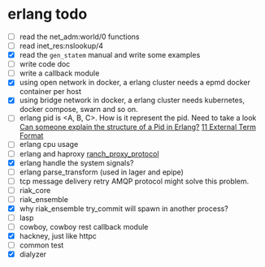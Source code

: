 # erlang todo

- [ ] read the net_adm:world/0 functions
- [ ] read inet_res:nslookup/4
- [x] read the `gen_statem` manual and write some examples
- [ ] write code doc
- [ ] write a callback module
- [x] using open network in docker,  a erlang cluster needs a epmd docker container per host
- [x] using bridge network in docker, a erlang cluster needs kubernetes, docker compose, swarn and so on.
- [ ] erlang pid is <A, B, C>. How is it represent the pid.
	  Need to take a look [Can someone explain the structure of a Pid in Erlang?](https://stackoverflow.com/questions/243363/can-someone-explain-the-structure-of-a-pid-in-erlang)
	  [11 External Term Format](http://erlang.org/doc/apps/erts/erl_ext_dist.html)
- [ ] erlang cpu usage
- [ ] erlang and haproxy
	[ranch_proxy_protocol](https://github.com/heroku/ranch_proxy_protocol)
- [x] erlang handle the system signals?
- [ ] erlang parse_transform (used in lager and epipe)
- [ ] tcp message delivery retry
	AMQP protocol might solve this problem.
- [ ] riak_core
- [ ] riak_ensemble
- [x] why riak_ensemble try_commit will spawn in another process?
- [ ] lasp
- [ ] cowboy, cowboy rest callback module
- [x] hackney, just like httpc
- [ ] common test
- [x] dialyzer
